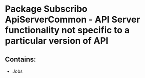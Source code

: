 # Package Subscribo ApiServerCommon - API Server functionality not specific to a particular version of API

## Contains:

* Jobs
